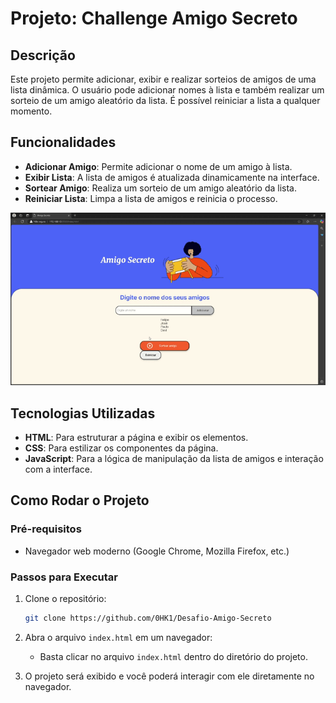 # Projeto: Challenge Amigo Secreto

## Descrição
Este projeto permite adicionar, exibir e realizar sorteios de amigos de uma lista dinâmica. O usuário pode adicionar nomes à lista e também realizar um sorteio de um amigo aleatório da lista. É possível reiniciar a lista a qualquer momento.

## Funcionalidades
- **Adicionar Amigo**: Permite adicionar o nome de um amigo à lista.
- **Exibir Lista**: A lista de amigos é atualizada dinamicamente na interface.
- **Sortear Amigo**: Realiza um sorteio de um amigo aleatório da lista.
- **Reiniciar Lista**: Limpa a lista de amigos e reinicia o processo.

![Gif Funcionalidades da Aplicação](/assets/AmigoSecretoDemonstrativo.gif)

## Tecnologias Utilizadas
- **HTML**: Para estruturar a página e exibir os elementos.
- **CSS**: Para estilizar os componentes da página.
- **JavaScript**: Para a lógica de manipulação da lista de amigos e interação com a interface.

## Como Rodar o Projeto
### Pré-requisitos
- Navegador web moderno (Google Chrome, Mozilla Firefox, etc.)

### Passos para Executar
1. Clone o repositório:
    ```bash
    git clone https://github.com/0HK1/Desafio-Amigo-Secreto
    ```

2. Abra o arquivo `index.html` em um navegador:
    - Basta clicar no arquivo `index.html` dentro do diretório do projeto.

3. O projeto será exibido e você poderá interagir com ele diretamente no navegador.
